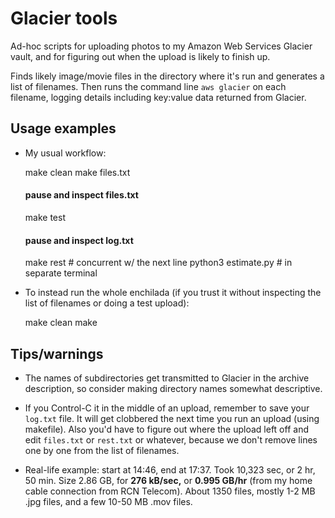 Glacier tools
========================

Ad-hoc scripts for uploading photos to my Amazon Web Services Glacier
vault, and for figuring out when the upload is likely to finish up.

Finds likely image/movie files in the directory where it's run and
generates a list of filenames. Then runs the command line `aws
glacier` on each filename, logging details including key:value data
returned from Glacier.

Usage examples
--------

* My usual workflow:

    make clean
    make files.txt
    #### pause and inspect files.txt ####

    make test
    #### pause and inspect log.txt   ####

    make rest # concurrent w/ the next line
    python3 estimate.py # in separate terminal

* To instead run the whole enchilada (if you trust it without
  inspecting the list of filenames or doing a test upload):

    make clean
    make

Tips/warnings
--------

* The names of subdirectories get transmitted to Glacier in the
  archive description, so consider making directory names somewhat
  descriptive.

* If you Control-C it in the middle of an upload, remember to save
  your `log.txt` file. It will get clobbered the next time you run an
  upload (using makefile). Also you'd have to figure out where the
  upload left off and edit `files.txt` or `rest.txt` or whatever,
  because we don't remove lines one by one from the list of filenames.

* Real-life example: start at 14:46, end at 17:37. Took 10,323 sec, or
  2 hr, 50 min. Size 2.86 GB, for **276 kB/sec,** or **0.995 GB/hr**
  (from my home cable connection from RCN Telecom). About 1350 files,
  mostly 1-2 MB .jpg files, and a few 10-50 MB .mov files.
